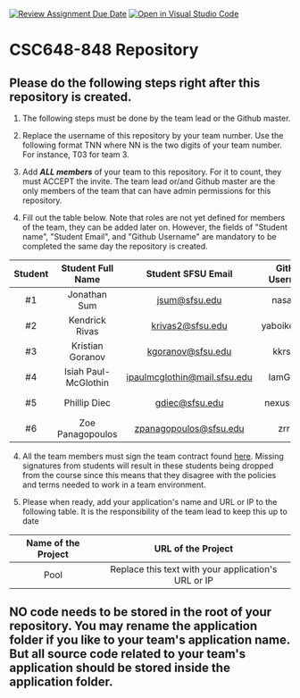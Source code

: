 [![Review Assignment Due Date](https://classroom.github.com/assets/deadline-readme-button-24ddc0f5d75046c5622901739e7c5dd533143b0c8e959d652212380cedb1ea36.svg)](https://classroom.github.com/a/Js4uHtYT)
[![Open in Visual Studio Code](https://classroom.github.com/assets/open-in-vscode-718a45dd9cf7e7f842a935f5ebbe5719a5e09af4491e668f4dbf3b35d5cca122.svg)](https://classroom.github.com/online_ide?assignment_repo_id=11691892&assignment_repo_type=AssignmentRepo)
# CSC648-848 Repository

## Please do the following steps right after this repository is created.

1. The following steps must be done by the team lead or the Github master. 

2. Replace the username of this repository by your team number. Use the following format TNN where NN is the two digits of your team number. For instance, T03 for team 3. 

2. Add ***ALL members*** of your team to this repository. For it to count, they must ACCEPT the invite. The team lead or/and Github master are the only members of the team that can have admin permissions for this repository. 

3. Fill out the table below. Note that roles are not yet defined for members of the team, they can be added later on. However, the fields of "Student name", "Student Email", and "Github Username" are mandatory to be completed the same day the repository is created. 


| Student      | Student Full Name |Student SFSU Email | GitHub Username | Discord Username   |                 Role                 |
|    :---:     |   :---:           |       :---:       |     :---:       |        :---:       |:------------------------------------:| 
|      #1      |    Jonathan Sum   |     jsum@sfsu.edu |    nasalito9    |      hoe2          |            Frontend Lead             |
|      #2      |  Kendrick Rivas   |  krivas2@sfsu.edu |  yaboikendrick  |  kendrickkrivas    |            Database Duke             |
|      #3      |  Kristian Goranov |  kgoranov@sfsu.edu|  kkrstchn       |  bonemaster7977    |           Release Manager            |
|      #4      |Isiah Paul-McGlothin|ipaulmcglothin@mail.sfsu.edu|IamGemek|     gemek         |             Github Guru              |
|      #5      |  Phillip Diec     |     gdiec@sfsu.edu|   nexusstar12   |      Nexusstar     |            Backend Baron             |
|      #6      |  Zoe Panagopoulos |zpanagopoulos@sfsu.edu| zrrrpy       |       zrrrpy       |              Team Lead               |


4. All the team members must sign the team contract found [here](https://forms.gle/dxATAsa9isXKbcBn7). Missing signatures from students will result in these students being dropped from the course since this means that they disagree with the policies and terms needed to work in a team environment. 

4. Please when ready, add your application's name and URL or IP to the following table. It is the responsibility of the team lead to keep this up to date 

| Name of the Project |                            URL of the Project                          | 
|:-------------------:|                                 :---:                                  |
|        Pool         |              Replace this text with your application's URL or IP       |
 

## NO code needs to be stored in the root of your repository. You may rename the application folder if you like to your team's application name. But all source code related to your team's application should be stored inside the application folder.
